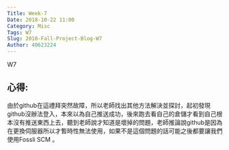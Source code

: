 ```yaml
---
Title: Week-7
Date: 2018-10-22 11:00
Category: Misc
Tags: W7
Slug: 2018-Fall-Project-Blog-W7
Author: 40623224
---
```


W7

<!-- PELICAN_END_SUMMARY -->

心得:
----

由於github在這禮拜突然故障，所以老師找出其他方法解決並探討，起初發現github沒辦法登入，本來以為自己推送成功，後來跑去看自己的倉儲才看到自己根本沒有推送東西上去，聽到老師說才知道是壞掉的問題，老師推論說github是因為在更換伺服器所以才暫時性無法使用，如果不是這個問題的話可能之後都要讓我們使用Fossli SCM 。


